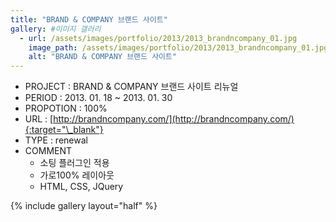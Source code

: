 ```yaml
---
title: "BRAND & COMPANY 브랜드 사이트"
gallery: #이미지 갤러리
  - url: /assets/images/portfolio/2013/2013_brandncompany_01.jpg
    image_path: /assets/images/portfolio/2013/2013_brandncompany_01.jpg
    alt: "BRAND & COMPANY 브랜드 사이트"
---
```


- PROJECT : BRAND & COMPANY 브랜드 사이트 리뉴얼
- PERIOD : 2013. 01. 18 ~ 2013. 01. 30
- PROPOTION : 100%
- URL : [http://brandncompany.com/](http://brandncompany.com/){:target="\_blank"}
- TYPE : renewal
- COMMENT
  - 소팅 플러그인 적용
  - 가로100% 레이아웃
  - HTML, CSS, JQuery

{% include gallery layout="half" %}
